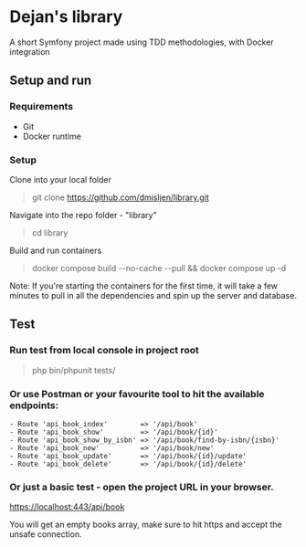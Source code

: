 # Dejan's library
A short Symfony project made using TDD methodologies, with Docker integration

## Setup and run

### Requirements
- Git
- Docker runtime

### Setup
Clone into your local folder

> git clone https://github.com/dmisljen/library.git

Navigate into the repo folder - "library"

> cd library

Build and run containers

> docker compose build --no-cache --pull && docker compose up -d

Note: If you're starting the containers for the first time, it will take a few minutes to pull in all the dependencies and spin up the server and database.

## Test

### Run test from local console in project root
> php bin/phpunit tests/


### Or use Postman or your favourite tool to hit the available endpoints:

    - Route 'api_book_index'        => '/api/book'
    - Route 'api_book_show'         => '/api/book/{id}'
    - Route 'api_book_show_by_isbn' => '/api/book/find-by-isbn/{isbn}'
    - Route 'api_book_new'          => '/api/book/new'
    - Route 'api_book_update'       => '/api/book/{id}/update'
    - Route 'api_book_delete'       => '/api/book/{id}/delete'


### Or just a basic test - open the project URL in your browser. 

[https://localhost:443/api/book](https://localhost:443/api/book)

You will get an empty books array, make sure to hit https and accept the unsafe connection.
